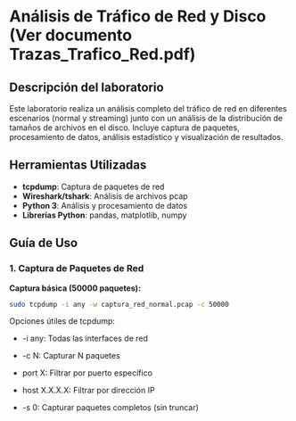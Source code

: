 # Análisis de Tráfico de Red y Disco (Ver documento Trazas_Trafico_Red.pdf)

## Descripción del laboratorio

Este laboratorio realiza un análisis completo del tráfico de red en diferentes escenarios (normal y streaming) junto con un análisis de la distribución de tamaños de archivos en el disco. Incluye captura de paquetes, procesamiento de datos, análisis estadístico y visualización de resultados.

## Herramientas Utilizadas

- **tcpdump**: Captura de paquetes de red
- **Wireshark/tshark**: Análisis de archivos pcap
- **Python 3**: Análisis y procesamiento de datos
- **Librerías Python**: pandas, matplotlib, numpy

## Guía de Uso

### 1. Captura de Paquetes de Red

**Captura básica (50000 paquetes):**
```bash
sudo tcpdump -i any -w captura_red_normal.pcap -c 50000
```

Opciones útiles de tcpdump:
- -i any: Todas las interfaces de red

- -c N: Capturar N paquetes

- port X: Filtrar por puerto específico

- host X.X.X.X: Filtrar por dirección IP

- -s 0: Capturar paquetes completos (sin truncar)

